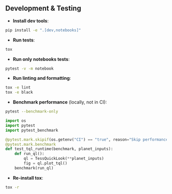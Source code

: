 ## Development & Testing

- **Install dev tools**:

```bash
pip install -e ".[dev,notebooks]"
```

- **Run tests**:

```bash
tox
```

- **Run only notebooks tests**:

```bash
pytest -v -m notebook
```

- **Run linting and formatting**:

```bash
tox -e lint
tox -e black
```

- **Benchmark performance** (locally, not in CI):

```bash
pytest --benchmark-only
```


```python
import os
import pytest
import pytest_benchmark

@pytest.mark.skipif(os.getenv("CI") == "true", reason="Skip performance tests in CI")
@pytest.mark.benchmark
def test_tql_runtime(benchmark, planet_inputs):
    def run_ql():
        ql = TessQuickLook(**planet_inputs)
        fig = ql.plot_tql()
    benchmark(run_ql)
```

- **Re-install tox**:

```bash
tox -r
```

